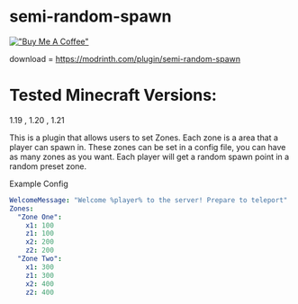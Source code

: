 # semi-random-spawn
[!["Buy Me A Coffee"](https://www.buymeacoffee.com/assets/img/custom_images/orange_img.png)](https://www.buymeacoffee.com/Michaelrbparker)

download = https://modrinth.com/plugin/semi-random-spawn

# Tested Minecraft Versions:

1.19 , 1.20 , 1.21



This is a plugin that allows users to set Zones. Each zone is a area that a player can spawn in. These zones can be set in a config file, you can have as many zones as you want. Each player will get a random spawn point in a random preset zone.

Example Config
```yaml
WelcomeMessage: "Welcome %player% to the server! Prepare to teleport"
Zones:
  "Zone One":
    x1: 100
    z1: 100
    x2: 200
    z2: 200
  "Zone Two":
    x1: 300
    z1: 300
    x2: 400
    z2: 400
```
